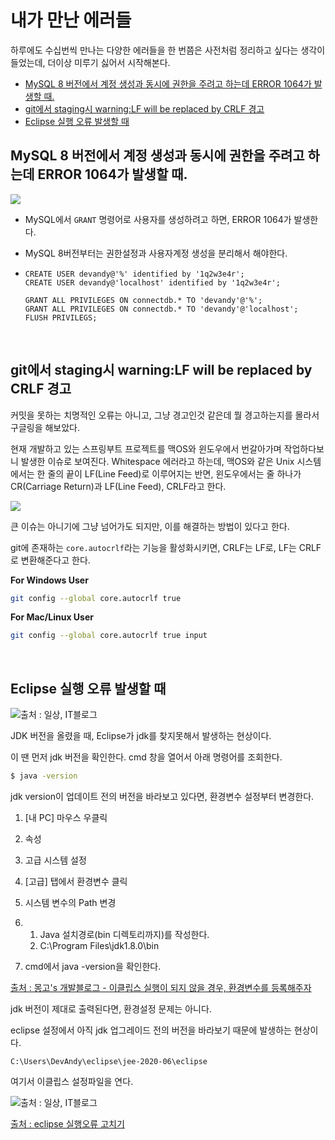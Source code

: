 # 내가 만난 에러들

하루에도 수십번씩 만나는 다양한 에러들을 한 번쯤은 사전처럼 정리하고 싶다는 생각이 들었는데, 더이상 미루기 싫어서 시작해본다.

- [MySQL 8 버전에서 계정 생성과 동시에 권한을 주려고 하는데 ERROR 1064가 발생할 때.](#mysql-8-grant)
- [git에서 staging시 warning:LF will be replaced by CRLF 경고](#autocrlf)
- [ Eclipse 실행 오류 발생할 때](#eclipse-launch-error)

## <a name="mysql-8-grant"></a>MySQL 8 버전에서 계정 생성과 동시에 권한을 주려고 하는데 ERROR 1064가 발생할 때.

![](https://lh3.googleusercontent.com/pw/ACtC-3eXvKWtKGClCV0F3-eU5TCf-0HJ9Qxz2GTv_RM1MLI_QmnBgSDbGFjPo0AZ4s6UdSBkX5HIHkK_s3Hnf1NIYmQ7ppBpaiY2T7MNgsn7GfHt7VUhC9EHHXT-SuxzN_5zEed6XGtk5b0yb9MvWVklZ5AtCA=w1792-h1040-no?authuser=0)

- MySQL에서 `GRANT` 명령어로 사용자를 생성하려고 하면, ERROR 1064가 발생한다.
  
- MySQL 8버전부터는 권한설정과 사용자계정 생성을 분리해서 해야한다.
  
- ```mysql
  CREATE USER devandy@'%' identified by '1q2w3e4r';
  CREATE USER devandy@'localhost' identified by '1q2w3e4r';
  
  GRANT ALL PRIVILEGES ON connectdb.* TO 'devandy'@'%';
  GRANT ALL PRIVILEGES ON connectdb.* TO 'devandy'@'localhost';
  FLUSH PRIVILEGS;
  ```

<br>

## <a name="autocrlf"></a>git에서 staging시 warning:LF will be replaced by CRLF 경고

커밋을 못하는 치명적인 오류는 아니고, 그냥 경고인것 같은데 뭘 경고하는지를 몰라서 구글링을 해보았다.

현재 개발하고 있는 스프링부트 프로젝트를 맥OS와 윈도우에서 번갈아가며 작업하다보니 발생한 이슈로 보여진다. Whitespace 에러라고 하는데, 맥OS와 같은 Unix 시스템에서는 한 줄의 끝이 LF(Line Feed)로 이루어지는 반면, 윈도우에서는 줄 하나가 CR(Carriage Return)과 LF(Line Feed), CRLF라고 한다.

![](https://lh3.googleusercontent.com/pw/ACtC-3fvgXjIyNdSU9oVyNOFaqupB6FMSRTK38GEwAOHwBPi3TzgH0OU7Njw49K_REW8gglqS_3lTXxlMFkGwrNlfUZPq2pYnKB5iByqS6VeYin3mVx6m4xlYxfZqvp4ZbGBVGu0lCub2tdk8-y8I9Y47QX-8w=w840-h152-no?authuser=0)

큰 이슈는 아니기에 그냥 넘어가도 되지만, 이를 해결하는 방법이 있다고 한다.

git에 존재하는 `core.autocrlf`라는 기능을 활성화시키면, CRLF는 LF로, LF는 CRLF로 변환해준다고 한다.

**For Windows User**

~~~bash
git config --global core.autocrlf true
~~~

**For Mac/Linux User**

~~~bash
git config --global core.autocrlf true input
~~~

<br>

## <a name="eclipse-launch-error"></a> Eclipse 실행 오류 발생할 때

![출처 : 일상, IT블로그](https://user-images.githubusercontent.com/33862991/93956845-02a87800-fd8e-11ea-8321-bac8e8e232af.PNG)

JDK 버전을 올렸을 때, Eclipse가 jdk를 찾지못해서 발생하는 현상이다.

이 땐 먼저 jdk 버전을 확인한다. cmd 창을 열어서 아래 명령어를 조회한다.

~~~bash
$ java -version
~~~

 jdk version이 업데이트 전의 버전을 바라보고 있다면, 환경변수 설정부터 변경한다.

1. [내 PC] 마우스 우클릭

2. 속성

3. 고급 시스템 설정

4. [고급] 탭에서 환경변수 클릭

5. 시스템 변수의 Path 변경

6. 1. Java 설치경로(bin 디렉토리까지)를 작성한다.
   2. C:\Program Files\jdk1.8.0\bin

7. cmd에서 java -version을 확인한다.

[출처 : 몽고's 개발블로그 - 이클립스 실행이 되지 않을 경우, 환경변수를 등록해주자](https://mongodev.tistory.com/28)

jdk 버전이 제대로 출력된다면, 환경설정 문제는 아니다.

eclipse 설정에서 아직 jdk 업그레이드 전의 버전을 바라보기 때문에 발생하는 현상이다.

~~~
C:\Users\DevAndy\eclipse\jee-2020-06\eclipse
~~~

여기서 이클립스 설정파일을 연다.

![출처 : 일상, IT블로그](https://user-images.githubusercontent.com/33862991/93956841-01774b00-fd8e-11ea-965c-9fc76c8a875c.PNG)

[출처 : eclipse 실행오류 고치기](https://m.blog.naver.com/PostView.nhn?blogId=pgh7092&logNo=221130560840&proxyReferer=https:%2F%2Fwww.google.com%2F)

<br>

